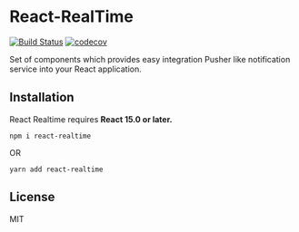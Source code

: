 # React-RealTime

[![Build Status](https://travis-ci.org/petarslavnic/react-realtime.svg?branch=master)](https://travis-ci.org/petarslavnic/react-realtime)
[![codecov](https://codecov.io/gh/petarslavnic/react-realtime/branch/master/graph/badge.svg)](https://codecov.io/gh/petarslavnic/react-realtime)

Set of components which provides easy integration Pusher like notification service into your React application.


## Installation

React Realtime requires **React 15.0 or later.**

```
npm i react-realtime
```

OR

```
yarn add react-realtime
```

## License

MIT

